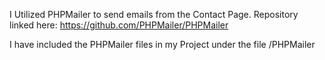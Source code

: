 I Utilized PHPMailer to send emails from the Contact Page. Repository linked here: https://github.com/PHPMailer/PHPMailer

I have included the PHPMailer files in my Project under the file /PHPMailer
